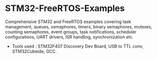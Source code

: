 # STM32-FreeRTOS-Examples
Comprehensive STM32 and FreeRTOS examples covering task management, queues, semaphores, timers, binary semaphores, mutexes, counting semaphores, event groups, task notifications, scheduler configurations, UART drivers, ISR handling, synchronization etc.
- Tools used : STM32F407 Discovery Dev Board, USB to TTL conv, STM32Cubeide, GCC.
